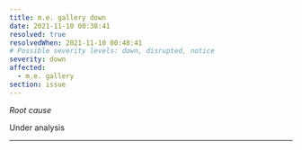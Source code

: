 ```yaml
---
title: m.e. gallery down
date: 2021-11-10 00:38:41
resolved: true
resolvedWhen: 2021-11-10 00:48:41
# Possible severity levels: down, disrupted, notice
severity: down
affected:
  - m.e. gallery
section: issue
---
```


*Root cause*

Under analysis

---


